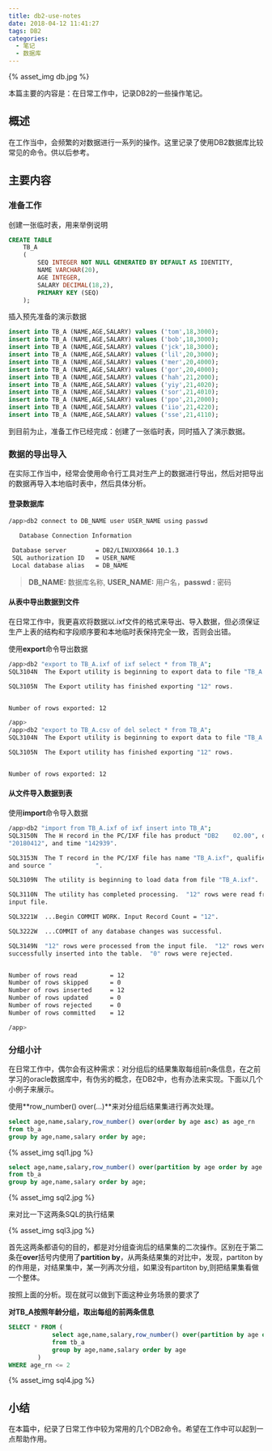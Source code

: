 ```yaml
---
title: db2-use-notes
date: 2018-04-12 11:41:27
tags: DB2
categories: 
  - 笔记
  - 数据库
---
```

{% asset_img db.jpg %} 

本篇主要的内容是：在日常工作中，记录DB2的一些操作笔记。

<!-- more -->

## 概述
在工作当中，会频繁的对数据进行一系列的操作。这里记录了使用DB2数据库比较常见的命令。供以后参考。

## 主要内容

### 准备工作

创建一张临时表，用来举例说明

```SQL
CREATE TABLE
    TB_A
    (
        SEQ INTEGER NOT NULL GENERATED BY DEFAULT AS IDENTITY,
        NAME VARCHAR(20),
        AGE INTEGER,
        SALARY DECIMAL(18,2),
        PRIMARY KEY (SEQ)
    );
```

插入预先准备的演示数据

```SQL
insert into TB_A (NAME,AGE,SALARY) values ('tom',18,3000);
insert into TB_A (NAME,AGE,SALARY) values ('bob',18,3000);
insert into TB_A (NAME,AGE,SALARY) values ('jck',18,3000);
insert into TB_A (NAME,AGE,SALARY) values ('lil',20,3000);
insert into TB_A (NAME,AGE,SALARY) values ('mer',20,4000);
insert into TB_A (NAME,AGE,SALARY) values ('gor',20,4000);
insert into TB_A (NAME,AGE,SALARY) values ('hah',21,2000);
insert into TB_A (NAME,AGE,SALARY) values ('yiy',21,4020);
insert into TB_A (NAME,AGE,SALARY) values ('sor',21,4010);
insert into TB_A (NAME,AGE,SALARY) values ('ppo',21,2000);
insert into TB_A (NAME,AGE,SALARY) values ('iio',21,4220);
insert into TB_A (NAME,AGE,SALARY) values ('sse',21,4110);
```

到目前为止，准备工作已经完成：创建了一张临时表，同时插入了演示数据。

### 数据的导出导入

在实际工作当中，经常会使用命令行工具对生产上的数据进行导出，然后对把导出的数据再导入本地临时表中，然后具体分析。

#### 登录数据库

```sh
/app>db2 connect to DB_NAME user USER_NAME using passwd

   Database Connection Information

 Database server        = DB2/LINUXX8664 10.1.3
 SQL authorization ID   = USER_NAME
 Local database alias   = DB_NAME
```

> **DB_NAME:** 数据库名称, **USER_NAME:** 用户名，**passwd :**  密码

#### 从表中导出数据到文件

在日常工作中，我更喜欢将数据以.ixf文件的格式来导出、导入数据，但必须保证生产上表的结构和字段顺序要和本地临时表保持完全一致，否则会出错。

使用**export**命令导出数据

```sh
/app>db2 "export to TB_A.ixf of ixf select * from TB_A";
SQL3104N  The Export utility is beginning to export data to file "TB_A.ixf".

SQL3105N  The Export utility has finished exporting "12" rows.


Number of rows exported: 12

/app>
/app>db2 "export to TB_A.csv of del select * from TB_A";
SQL3104N  The Export utility is beginning to export data to file "TB_A.csv".

SQL3105N  The Export utility has finished exporting "12" rows.


Number of rows exported: 12
```

#### 从文件导入数据到表

使用**import**命令导入数据

```sh
/app>db2 "import from TB_A.ixf of ixf insert into TB_A";
SQL3150N  The H record in the PC/IXF file has product "DB2    02.00", date 
"20180412", and time "142939".

SQL3153N  The T record in the PC/IXF file has name "TB_A.ixf", qualifier "", 
and source "            ".

SQL3109N  The utility is beginning to load data from file "TB_A.ixf".

SQL3110N  The utility has completed processing.  "12" rows were read from the 
input file.

SQL3221W  ...Begin COMMIT WORK. Input Record Count = "12".

SQL3222W  ...COMMIT of any database changes was successful.

SQL3149N  "12" rows were processed from the input file.  "12" rows were 
successfully inserted into the table.  "0" rows were rejected.


Number of rows read         = 12
Number of rows skipped      = 0
Number of rows inserted     = 12
Number of rows updated      = 0
Number of rows rejected     = 0
Number of rows committed    = 12

/app>
```

### 分组小计

在日常工作中，偶尔会有这种需求：对分组后的结果集取每组前n条信息，在之前学习的oracle数据库中，有伪劣的概念，在DB2中，也有办法来实现。下面以几个小例子来展示。

使用**row_number() over(...)**来对分组后结果集进行再次处理。

```SQL
select age,name,salary,row_number() over(order by age asc) as age_rn 
from tb_a 
group by age,name,salary order by age;
```
{% asset_img sql1.jpg %} 

```SQL
select age,name,salary,row_number() over(partition by age order by age asc) as age_rn 
from tb_a 
group by age,name,salary order by age;
```
{% asset_img sql2.jpg %} 

来对比一下这两条SQL的执行结果

{% asset_img sql3.jpg %} 

首先这两条都语句的目的，都是对分组查询后的结果集的二次操作。区别在于第二条在**over**括号内使用了**partition by**，从两条结果集的对比中，发现，partiton by 的作用是，对结果集中，某一列再次分组，如果没有partiton by,则把结果集看做一个整体。

按照上面的分析。现在就可以做到下面这种业务场景的要求了

**对TB_A按照年龄分组，取出每组的前两条信息**

```SQL
SELECT * FROM (
            select age,name,salary,row_number() over(partition by age order by age asc) as age_rn
            from tb_a
            group by age,name,salary order by age
        ) 
WHERE age_rn <= 2
```
{% asset_img sql4.jpg %} 

## 小结

在本篇中，纪录了日常工作中较为常用的几个DB2命令。希望在工作中可以起到一点帮助作用。